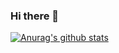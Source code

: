 ### Hi there 👋
[![Anurag's github stats](https://github-readme-stats.vercel.app/api?username=wang-so)](https://github.com/anuraghazra/github-readme-stats)
<!--
**wang-so/wang-so** is a ✨ _special_ ✨ repository because its `README.md` (this file) appears on your GitHub profile.

Here are some ideas to get you started:

- 🔭 I’m currently working on ...
- 🌱 I’m currently learning ...
- 👯 I’m looking to collaborate on ...
- 🤔 I’m looking for help with ...
- 💬 Ask me about ...
- 📫 How to reach me: ...
- 😄 Pronouns: ...
- ⚡ Fun fact: ...
-->
